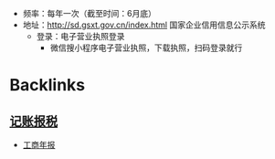 - 频率：每年一次（截至时间：6月底）
- 地址：http://sd.gsxt.gov.cn/index.html 国家企业信用信息公示系统
    - 登录：电子营业执照登录
        - 微信搜小程序电子营业执照，下载执照，扫码登录就行

# Backlinks
## [记账报税](<记账报税.md>)
- [工商年报](<工商年报.md>)

